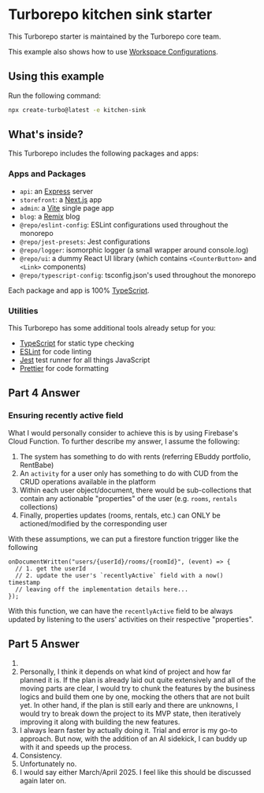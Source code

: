 # Turborepo kitchen sink starter

This Turborepo starter is maintained by the Turborepo core team.

This example also shows how to use [Workspace Configurations](https://turbo.build/repo/docs/core-concepts/monorepos/configuring-workspaces).

## Using this example

Run the following command:

```sh
npx create-turbo@latest -e kitchen-sink
```

## What's inside?

This Turborepo includes the following packages and apps:

### Apps and Packages

- `api`: an [Express](https://expressjs.com/) server
- `storefront`: a [Next.js](https://nextjs.org/) app
- `admin`: a [Vite](https://vitejs.dev/) single page app
- `blog`: a [Remix](https://remix.run/) blog
- `@repo/eslint-config`: ESLint configurations used throughout the monorepo
- `@repo/jest-presets`: Jest configurations
- `@repo/logger`: isomorphic logger (a small wrapper around console.log)
- `@repo/ui`: a dummy React UI library (which contains `<CounterButton>` and `<Link>` components)
- `@repo/typescript-config`: tsconfig.json's used throughout the monorepo

Each package and app is 100% [TypeScript](https://www.typescriptlang.org/).

### Utilities

This Turborepo has some additional tools already setup for you:

- [TypeScript](https://www.typescriptlang.org/) for static type checking
- [ESLint](https://eslint.org/) for code linting
- [Jest](https://jestjs.io) test runner for all things JavaScript
- [Prettier](https://prettier.io) for code formatting

## Part 4 Answer

### Ensuring recently active field

What I would personally consider to achieve this is by using Firebase's Cloud Function. To further describe my answer, I assume the following:

1. The system has something to do with rents (referring EBuddy portfolio, RentBabe)
2. An `activity` for a user only has something to do with CUD from the CRUD operations available in the platform
3. Within each user object/document, there would be sub-collections that contain any actionable "properties" of the user (e.g. `rooms`, `rentals` collections)
4. Finally, properties updates (rooms, rentals, etc.) can ONLY be actioned/modified by the corresponding user

With these assumptions, we can put a firestore function trigger like the following

```
onDocumentWritten("users/{userId}/rooms/{roomId}", (event) => {
  // 1. get the userId
  // 2. update the user's `recentlyActive` field with a now() timestamp
  // leaving off the implementation details here...
});
```

With this function, we can have the `recentlyActive` field to be always updated by listening to the users' activities on their respective "properties".

## Part 5 Answer

1.
2. Personally, I think it depends on what kind of project and how far planned it is. If the plan is already laid out quite extensively and all of the moving parts are clear, I would try to chunk the features by the business logics and build them one by one, mocking the others that are not built yet. In other hand, if the plan is still early and there are unknowns, I would try to break down the project to its MVP state, then iteratively improving it along with building the new features.
3. I always learn faster by actually doing it. Trial and error is my go-to approach. But now, with the addition of an AI sidekick, I can buddy up with it and speeds up the process.
4. Consistency.
5. Unfortunately no.
6. I would say either March/April 2025. I feel like this should be discussed again later on.
